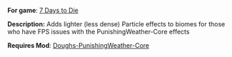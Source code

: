 **For game**: [7 Days to Die](https://7daystodie.com)

**Description:**
Adds lighter (less dense) Particle effects to biomes for those who have FPS issues with the PunishingWeather-Core effects

**Requires Mod**:
[Doughs-PunishingWeather-Core](https://github.com/doughphunghus/Doughs-PunishingWeather-Core)
